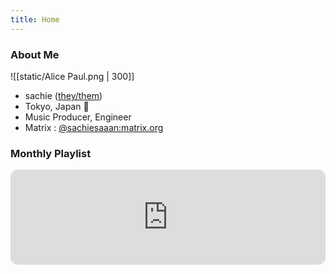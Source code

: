 ```yaml
---
title: Home
---
```

### About Me
![[static/Alice Paul.png | 300]]


- sachie ([they/them](https://en.wikipedia.org/wiki/Singular_they))
- Tokyo, Japan 🗾
- Music Producer, Engineer
- Matrix : [@sachiesaaan:matrix.org](https://matrix.to/#/@sachiesaaan:matrix.org)

### Monthly Playlist
<iframe style="border-radius:12px" src="https://open.spotify.com/embed/playlist/1dWw1uKAMKHy4VQmMc4rtT?utm_source=generator" width="100%" height="152" frameBorder="0" allowfullscreen="" allow="autoplay; clipboard-write; encrypted-media; fullscreen; picture-in-picture" loading="lazy"></iframe>




